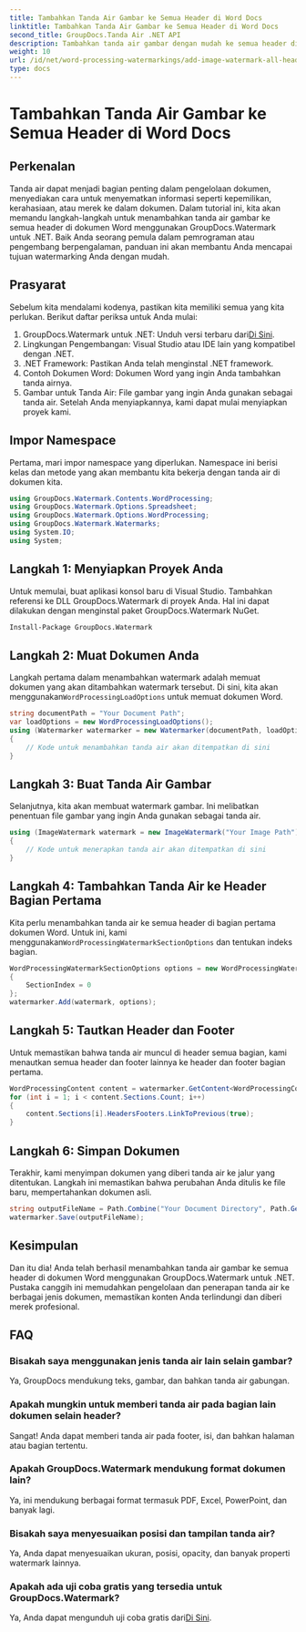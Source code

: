 ```yaml
---
title: Tambahkan Tanda Air Gambar ke Semua Header di Word Docs
linktitle: Tambahkan Tanda Air Gambar ke Semua Header di Word Docs
second_title: GroupDocs.Tanda Air .NET API
description: Tambahkan tanda air gambar dengan mudah ke semua header di dokumen Word menggunakan GroupDocs.Watermark untuk .NET. Ikuti panduan langkah demi langkah kami dengan contoh kode terperinci.
weight: 10
url: /id/net/word-processing-watermarkings/add-image-watermark-all-headers-word-docs/
type: docs
---
```

# Tambahkan Tanda Air Gambar ke Semua Header di Word Docs

## Perkenalan
Tanda air dapat menjadi bagian penting dalam pengelolaan dokumen, menyediakan cara untuk menyematkan informasi seperti kepemilikan, kerahasiaan, atau merek ke dalam dokumen. Dalam tutorial ini, kita akan memandu langkah-langkah untuk menambahkan tanda air gambar ke semua header di dokumen Word menggunakan GroupDocs.Watermark untuk .NET. Baik Anda seorang pemula dalam pemrograman atau pengembang berpengalaman, panduan ini akan membantu Anda mencapai tujuan watermarking Anda dengan mudah.
## Prasyarat
Sebelum kita mendalami kodenya, pastikan kita memiliki semua yang kita perlukan. Berikut daftar periksa untuk Anda mulai:
1.  GroupDocs.Watermark untuk .NET: Unduh versi terbaru dari[Di Sini](https://releases.groupdocs.com/Watermark/net/).
2. Lingkungan Pengembangan: Visual Studio atau IDE lain yang kompatibel dengan .NET.
3. .NET Framework: Pastikan Anda telah menginstal .NET framework.
4. Contoh Dokumen Word: Dokumen Word yang ingin Anda tambahkan tanda airnya.
5. Gambar untuk Tanda Air: File gambar yang ingin Anda gunakan sebagai tanda air.
Setelah Anda menyiapkannya, kami dapat mulai menyiapkan proyek kami.
## Impor Namespace
Pertama, mari impor namespace yang diperlukan. Namespace ini berisi kelas dan metode yang akan membantu kita bekerja dengan tanda air di dokumen kita.
```csharp
using GroupDocs.Watermark.Contents.WordProcessing;
using GroupDocs.Watermark.Options.Spreadsheet;
using GroupDocs.Watermark.Options.WordProcessing;
using GroupDocs.Watermark.Watermarks;
using System.IO;
using System;
```
## Langkah 1: Menyiapkan Proyek Anda
Untuk memulai, buat aplikasi konsol baru di Visual Studio. Tambahkan referensi ke DLL GroupDocs.Watermark di proyek Anda. Hal ini dapat dilakukan dengan menginstal paket GroupDocs.Watermark NuGet.
```bash
Install-Package GroupDocs.Watermark
```
## Langkah 2: Muat Dokumen Anda
 Langkah pertama dalam menambahkan watermark adalah memuat dokumen yang akan ditambahkan watermark tersebut. Di sini, kita akan menggunakan`WordProcessingLoadOptions` untuk memuat dokumen Word.
```csharp
string documentPath = "Your Document Path";
var loadOptions = new WordProcessingLoadOptions();
using (Watermarker watermarker = new Watermarker(documentPath, loadOptions))
{
    // Kode untuk menambahkan tanda air akan ditempatkan di sini
}
```
## Langkah 3: Buat Tanda Air Gambar
Selanjutnya, kita akan membuat watermark gambar. Ini melibatkan penentuan file gambar yang ingin Anda gunakan sebagai tanda air.
```csharp
using (ImageWatermark watermark = new ImageWatermark("Your Image Path"))
{
    // Kode untuk menerapkan tanda air akan ditempatkan di sini
}
```
## Langkah 4: Tambahkan Tanda Air ke Header Bagian Pertama
 Kita perlu menambahkan tanda air ke semua header di bagian pertama dokumen Word. Untuk ini, kami menggunakan`WordProcessingWatermarkSectionOptions` dan tentukan indeks bagian.
```csharp
WordProcessingWatermarkSectionOptions options = new WordProcessingWatermarkSectionOptions
{
    SectionIndex = 0
};
watermarker.Add(watermark, options);
```
## Langkah 5: Tautkan Header dan Footer
Untuk memastikan bahwa tanda air muncul di header semua bagian, kami menautkan semua header dan footer lainnya ke header dan footer bagian pertama.
```csharp
WordProcessingContent content = watermarker.GetContent<WordProcessingContent>();
for (int i = 1; i < content.Sections.Count; i++)
{
    content.Sections[i].HeadersFooters.LinkToPrevious(true);
}
```
## Langkah 6: Simpan Dokumen
Terakhir, kami menyimpan dokumen yang diberi tanda air ke jalur yang ditentukan. Langkah ini memastikan bahwa perubahan Anda ditulis ke file baru, mempertahankan dokumen asli.
```csharp
string outputFileName = Path.Combine("Your Document Directory", Path.GetFileName(documentPath));
watermarker.Save(outputFileName);
```
## Kesimpulan
Dan itu dia! Anda telah berhasil menambahkan tanda air gambar ke semua header di dokumen Word menggunakan GroupDocs.Watermark untuk .NET. Pustaka canggih ini memudahkan pengelolaan dan penerapan tanda air ke berbagai jenis dokumen, memastikan konten Anda terlindungi dan diberi merek profesional.
## FAQ
### Bisakah saya menggunakan jenis tanda air lain selain gambar?
Ya, GroupDocs mendukung teks, gambar, dan bahkan tanda air gabungan.
### Apakah mungkin untuk memberi tanda air pada bagian lain dokumen selain header?
Sangat! Anda dapat memberi tanda air pada footer, isi, dan bahkan halaman atau bagian tertentu.
### Apakah GroupDocs.Watermark mendukung format dokumen lain?
Ya, ini mendukung berbagai format termasuk PDF, Excel, PowerPoint, dan banyak lagi.
### Bisakah saya menyesuaikan posisi dan tampilan tanda air?
Ya, Anda dapat menyesuaikan ukuran, posisi, opacity, dan banyak properti watermark lainnya.
### Apakah ada uji coba gratis yang tersedia untuk GroupDocs.Watermark?
 Ya, Anda dapat mengunduh uji coba gratis dari[Di Sini](https://releases.groupdocs.com/).